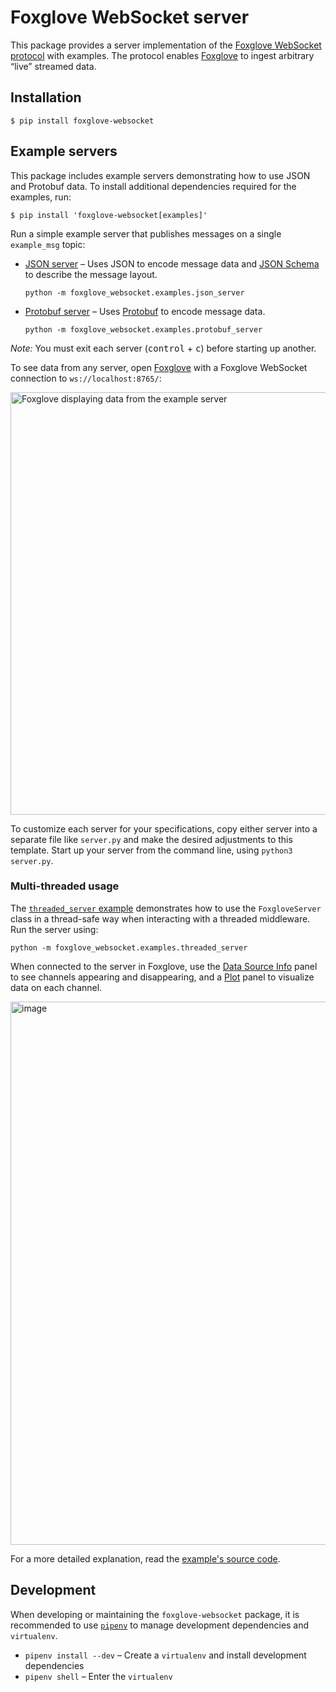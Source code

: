 # Foxglove WebSocket server

This package provides a server implementation of the [Foxglove WebSocket protocol](https://github.com/foxglove/ws-protocol) with examples. The protocol enables [Foxglove](https://foxglove.dev/) to ingest arbitrary “live” streamed data.

## Installation

```
$ pip install foxglove-websocket
```

## Example servers

This package includes example servers demonstrating how to use JSON and Protobuf data. To install additional dependencies required for the examples, run:

```
$ pip install 'foxglove-websocket[examples]'
```

Run a simple example server that publishes messages on a single `example_msg` topic:

- [JSON server](https://github.com/foxglove/ws-protocol/blob/main/python/src/foxglove_websocket/examples/json_server.py) – Uses JSON to encode message data and [JSON Schema](https://json-schema.org/) to describe the message layout.

  ```
  python -m foxglove_websocket.examples.json_server
  ```

- [Protobuf server](https://github.com/foxglove/ws-protocol/blob/main/python/src/foxglove_websocket/examples/protobuf_server.py) – Uses [Protobuf](https://developers.google.com/protocol-buffers) to encode message data.

  ```
  python -m foxglove_websocket.examples.protobuf_server
  ```

_Note:_ You must exit each server (<kbd>control</kbd> + <kbd>c</kbd>) before starting up another.

To see data from any server, open [Foxglove](https://app.foxglove.dev/~/view?ds=foxglove-websocket&ds.url=ws://localhost:8765/) with a Foxglove WebSocket connection to `ws://localhost:8765/`:

<img width="676" alt="Foxglove displaying data from the example server" src="https://user-images.githubusercontent.com/14237/145260376-ddda98c5-7ed0-4239-9ce4-10778ee8240b.png">

To customize each server for your specifications, copy either server into a separate file like `server.py` and make the desired adjustments to this template. Start up your server from the command line, using `python3 server.py`.

### Multi-threaded usage

The [`threaded_server` example](https://github.com/foxglove/ws-protocol/blob/main/python/src/foxglove_websocket/examples/threaded_server/__main__.py) demonstrates how to use the `FoxgloveServer` class in a thread-safe way when interacting with a threaded middleware. Run the server using:

```
python -m foxglove_websocket.examples.threaded_server
```

When connected to the server in Foxglove, use the [Data Source Info](https://docs.foxglove.dev/docs/visualization/panels/data-source-info/) panel to see channels appearing and disappearing, and a [Plot](https://docs.foxglove.dev/docs/visualization/panels/plot/) panel to visualize data on each channel.

<img width="869" alt="image" src="https://user-images.githubusercontent.com/14237/154611361-37f87c06-b85f-4117-8bfe-e1bbbc31f7f4.png">

For a more detailed explanation, read the [example's source code](https://github.com/foxglove/ws-protocol/blob/main/python/src/foxglove_websocket/examples/threaded_server/__main__.py).

## Development

When developing or maintaining the `foxglove-websocket` package, it is recommended to use [`pipenv`](https://github.com/pypa/pipenv) to manage development dependencies and `virtualenv`.

- `pipenv install --dev` – Create a `virtualenv` and install development dependencies
- `pipenv shell` – Enter the `virtualenv`
